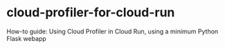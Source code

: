 # cloud-profiler-for-cloud-run
How-to guide: Using Cloud Profiler in Cloud Run, using a minimum Python Flask webapp
